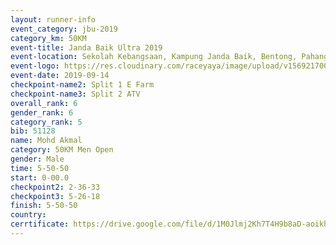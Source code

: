 ```yaml
---
layout: runner-info 
event_category: jbu-2019 
category_km: 50KM 
event-title: Janda Baik Ultra 2019
event-location: Sekolah Kebangsaan, Kampung Janda Baik, Bentong, Pahang, Malaysia 
event-logo: https://res.cloudinary.com/raceyaya/image/upload/v1569217009/logo/janda-baik_vch1pc.jpg 
event-date: 2019-09-14 
checkpoint-name2: Split 1 E Farm 
checkpoint-name3: Split 2 ATV 
overall_rank: 6
gender_rank: 6
category_rank: 5
bib: 51128
name: Mohd Akmal
category: 50KM Men Open
gender: Male
time: 5-50-50
start: 0-00.0
checkpoint2: 2-36-33
checkpoint3: 5-26-18
finish: 5-50-50
country: 
cerrtificate: https://drive.google.com/file/d/1M0Jlmj2Kh7T4H9b8aD-aoikhCv0yRBZh/view?usp=sharing
---
```

